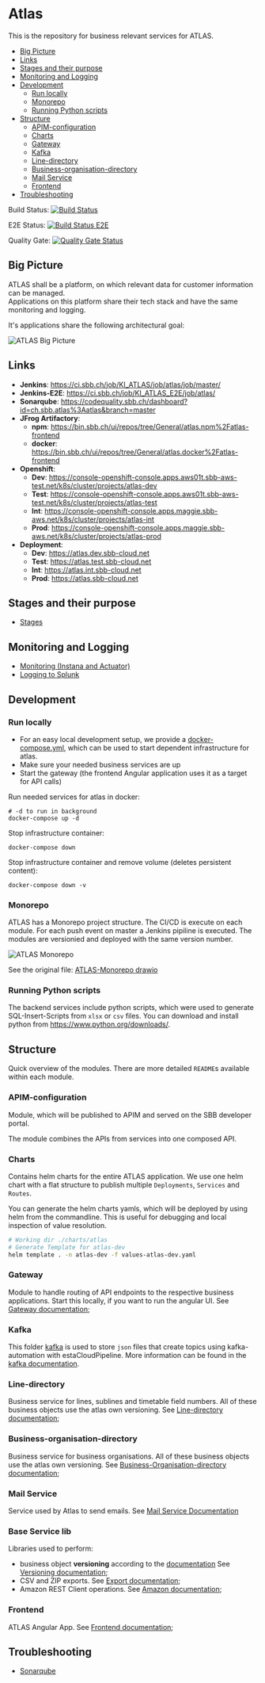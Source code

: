 # Atlas

This is the repository for business relevant services for ATLAS.

<!-- toc -->

- [Big Picture](#big-picture)
- [Links](#links)
- [Stages and their purpose](#stages-and-their-purpose)
- [Monitoring and Logging](#monitoring-and-logging)
- [Development](#development)
    * [Run locally](#run-locally)
    * [Monorepo](#monorepo)
    * [Running Python scripts](#running-python-scripts)
- [Structure](#structure)
    * [APIM-configuration](#apim-configuration)
    * [Charts](#charts)
    * [Gateway](#gateway)
    * [Kafka](#kafka)
    * [Line-directory](#line-directory)
    * [Business-organisation-directory](#business-organisation-directory)
    * [Mail Service](#mail-service)
    * [Frontend](#frontend)
- [Troubleshooting](#troubleshooting)

<!-- tocstop -->

Build
Status: [![Build Status](https://ci.sbb.ch/job/KI_ATLAS/job/atlas/job/master/badge/icon)](https://ci.sbb.ch/job/KI_ATLAS/job/atlas/job/master/)

E2E
Status: [![Build Status E2E](https://ci.sbb.ch/job/KI_ATLAS_E2E/job/atlas/job/master/badge/icon)](https://ci.sbb.ch/job/KI_ATLAS_E2E/job/atlas/job/master/)

Quality
Gate: [![Quality Gate Status](https://codequality.sbb.ch/api/project_badges/measure?project=ch.sbb.atlas%3Aatlas&metric=alert_status)](https://codequality.sbb.ch/dashboard?id=ch.sbb.atlas%3Aatlas)

## Big Picture

ATLAS shall be a platform, on which relevant data for customer information can be managed. \
Applications on this platform share their tech stack and have the same monitoring and logging.

It's applications share the following architectural goal:

![ATLAS Big Picture](documentation/ATLAS_Infrastruktur.svg)

## Links

- **Jenkins**: https://ci.sbb.ch/job/KI_ATLAS/job/atlas/job/master/
- **Jenkins-E2E**: https://ci.sbb.ch/job/KI_ATLAS_E2E/job/atlas/
- **Sonarqube**: https://codequality.sbb.ch/dashboard?id=ch.sbb.atlas%3Aatlas&branch=master
- **JFrog Artifactory**:
    - **npm**: https://bin.sbb.ch/ui/repos/tree/General/atlas.npm%2Fatlas-frontend
    - **docker**: https://bin.sbb.ch/ui/repos/tree/General/atlas.docker%2Fatlas-frontend
- **Openshift**:
    - **Dev**: https://console-openshift-console.apps.aws01t.sbb-aws-test.net/k8s/cluster/projects/atlas-dev
    - **Test**: https://console-openshift-console.apps.aws01t.sbb-aws-test.net/k8s/cluster/projects/atlas-test
    - **Int**: https://console-openshift-console.apps.maggie.sbb-aws.net/k8s/cluster/projects/atlas-int
    - **Prod**: https://console-openshift-console.apps.maggie.sbb-aws.net/k8s/cluster/projects/atlas-prod
- **Deployment**:
    - **Dev**: https://atlas.dev.sbb-cloud.net
    - **Test**: https://atlas.test.sbb-cloud.net
    - **Int**: https://atlas.int.sbb-cloud.net
    - **Prod**: https://atlas.sbb-cloud.net

## Stages and their purpose

* [Stages](documentation/stages.md)

## Monitoring and Logging

* [Monitoring (Instana and Actuator)](documentation/Monitoring.md)
* [Logging to Splunk](documentation/Logging.md)

## Development

### Run locally

- For an easy local development setup, we provide a [docker-compose.yml](docker-compose.yml), which
  can be used to start dependent infrastructure for atlas.
- Make sure your needed business services are up
- Start the gateway (the frontend Angular application uses it as a target for API calls)

Run needed services for atlas in docker:

~~~
# -d to run in background
docker-compose up -d
~~~

Stop infrastructure container:

~~~
docker-compose down
~~~

Stop infrastructure container and remove volume (deletes persistent content):

~~~
docker-compose down -v 
~~~

### Monorepo

ATLAS has a Monorepo project structure. The CI/CD is execute on each module. For each push event on
master
a Jenkins pipiline is executed. The modules are versionied and deployed with the same version
number.

![ATLAS Monorepo](documentation/ATLAS-Mono-Repo-Migration.png)

See the original
file: [ATLAS-Monorepo drawio](https://confluence.sbb.ch/display/~e539196/ATLAS+Mono+Repo+migration)

### Running Python scripts

The backend services include python scripts, which were used to generate SQL-Insert-Scripts
from `xlsx` or `csv` files.
You can download and install python from https://www.python.org/downloads/.

## Structure

Quick overview of the modules. There are more detailed `README`s available within each module.

### APIM-configuration

Module, which will be published to APIM and served on the SBB developer portal.

The module combines the APIs from services into one composed API.

### Charts

Contains helm charts for the entire ATLAS application.
We use one helm chart with a flat structure to publish multiple `Deployments`, `Services`
and `Routes`.

You can generate the helm charts yamls, which will be deployed by using helm from the commandline.
This is useful for debugging and local inspection of value resolution.

```bash
# Working dir ./charts/atlas
# Generate Template for atlas-dev
helm template . -n atlas-dev -f values-atlas-dev.yaml
```

### Gateway

Module to handle routing of API endpoints to the respective business applications. Start this
locally, if you want to run the angular UI.
See [Gateway documentation](gateway/README.md);

### Kafka

This folder [kafka](kafka) is used to store `json` files that create topics using kafka-automation
with estaCloudPipeline.
More information can be found in the [kafka documentation](documentation/kafka.md).

### Line-directory

Business service for lines, sublines and timetable field numbers. All of these business objects use
the atlas own versioning.
See [Line-directory documentation](line-directory/README.md);

### Business-organisation-directory

Business service for business organisations. All of these business objects use the atlas own
versioning.
See [Business-Organisation-directory documentation](business-organisation-directory/README.md);

### Mail Service

Service used by Atlas to send emails. See [Mail Service Documentation](mail/README.md)

### Base Service lib

Libraries used to perform:

* business object **versioning** according to
  the [documentation](https://confluence.sbb.ch/pages/viewpage.action?spaceKey=ATLAS&title=%5BATLAS%5D+8.7+Versionierung)
  See [Versioning documentation](base-service/documentaion/versioning/README.md);
* CSV and ZIP exports. See [Export documentation](base-service/documentaion/export/README.md);
* Amazon REST Client operations.
  See [Amazon documentation](base-service/documentaion/amazon/README.md);

### Frontend

ATLAS Angular App. See [Frontend documentation](frontend/README.md);

## Troubleshooting

* [Sonarqube](documentation/Troubleshooting.md)
